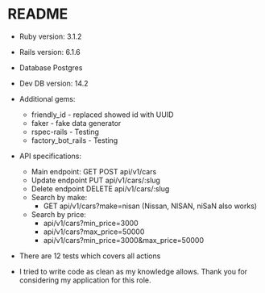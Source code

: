 # README
* Ruby version: 3.1.2
* Rails version: 6.1.6
* Database Postgres 
* Dev DB version: 14.2
* Additional gems:
  * friendly_id - replaced showed id with UUID 
  * faker - fake data generator
  * rspec-rails - Testing 
  * factory_bot_rails - Testing 
* API specifications:
  * Main endpoint: GET POST api/v1/cars
  * Update endpoint PUT api/v1/cars/:slug
  * Delete endpoint DELETE api/v1/cars/:slug
  * Search by make:
    *  GET api/v1/cars?make=nisan (Nissan, NISAN, niSaN also works)
  * Search by price:
    * api/v1/cars?min_price=3000
    * api/v1/cars?max_price=50000
    * api/v1/cars?min_price=3000&max_price=50000
* There are 12 tests which covers all actions 

* I tried to write code as clean as my knowledge allows. Thank you for considering my application for this role.